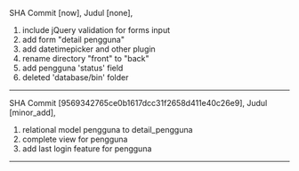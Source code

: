 SHA Commit [now],
Judul [none],
1. include jQuery validation for forms input
2. add form "detail pengguna"
3. add datetimepicker and other plugin
4. rename directory "front" to "back"
5. add pengguna 'status' field
6. deleted 'database/bin' folder
----

SHA Commit [9569342765ce0b1617dcc31f2658d411e40c26e9],
Judul [minor_add],
1. relational model pengguna to detail_pengguna
2. complete view for pengguna
3. add last login feature for pengguna
----